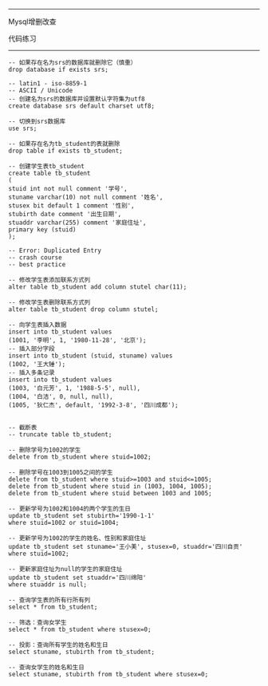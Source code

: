 
---

Mysql增删改查

代码练习

---

	-- 如果存在名为srs的数据库就删除它（慎重）
	drop database if exists srs;
	
	-- latin1 - iso-8859-1
	-- ASCII / Unicode
	-- 创建名为srs的数据库并设置默认字符集为utf8
	create database srs default charset utf8;
	
	-- 切换到srs数据库
	use srs;
	
	-- 如果存在名为tb_student的表就删除
	drop table if exists tb_student;
	
	-- 创建学生表tb_student
	create table tb_student
	(
	stuid int not null comment '学号',
	stuname varchar(10) not null comment '姓名',
	stusex bit default 1 comment '性别',
	stubirth date comment '出生日期',
	stuaddr varchar(255) comment '家庭住址',
	primary key (stuid)
	);
	
	-- Error: Duplicated Entry
	-- crash course
	-- best practice
	
	-- 修改学生表添加联系方式列
	alter table tb_student add column stutel char(11);
	
	-- 修改学生表删除联系方式列
	alter table tb_student drop column stutel;
	
	-- 向学生表插入数据
	insert into tb_student values 
	(1001, '李明', 1, '1980-11-28', '北京');
	-- 插入部分字段
	insert into tb_student (stuid, stuname) values 
	(1002, '王大锤');
	-- 插入多条记录
	insert into tb_student values 
	(1003, '白元芳', 1, '1988-5-5', null),
	(1004, '白洁', 0, null, null),
	(1005, '狄仁杰', default, '1992-3-8', '四川成都');
	
	
	-- 截断表
	-- truncate table tb_student;
	
	-- 删除学号为1002的学生
	delete from tb_student where stuid=1002;
	
	-- 删除学号在1003到1005之间的学生
	delete from tb_student where stuid>=1003 and stuid<=1005;
	delete from tb_student where stuid in (1003, 1004, 1005);
	delete from tb_student where stuid between 1003 and 1005;
	
	-- 更新学号为1002和1004的两个学生的生日
	update tb_student set stubirth='1990-1-1' 
	where stuid=1002 or stuid=1004;
	
	-- 更新学号为1002的学生的姓名、性别和家庭住址
	update tb_student set stuname='王小美', stusex=0, stuaddr='四川自贡' where stuid=1002;
	
	-- 更新家庭住址为null的学生的家庭住址
	update tb_student set stuaddr='四川绵阳' 
	where stuaddr is null; 
	
	-- 查询学生表的所有行所有列
	select * from tb_student;
	
	-- 筛选：查询女学生
	select * from tb_student where stusex=0;
	
	-- 投影：查询所有学生的姓名和生日
	select stuname, stubirth from tb_student;
	
	-- 查询女学生的姓名和生日
	select stuname, stubirth from tb_student where stusex=0;